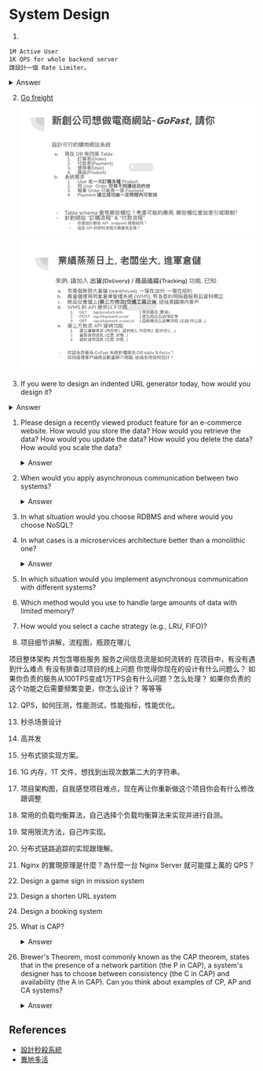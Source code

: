 # System Design

1. 
```
1M Active User
1K QPS for whole backend server
請設計一個 Rate Limiter。
```
<details>
<summary>Answer</summary>
    常見作法能使用token bucket, 設定初始bucket容量為N, 以固定速率去填充token. 每次請求則需要取得token才能請求,否則拒絕請求http 429 too many requests
    使用go還在實驗草驗階段的time/rate來示意
	範例程式碼: /SystemDesign/Q1%20RateLimit/
</details>

2. [Go freight](https://gocreating.lation.app/blog/interview/go-freight)
![go-freight](images/system-design-page-1.png)
![go-freight2](images/system-design-page-2.png)

3. If you were to design an indented URL generator today, how would you design it?

<details>
<summary>Answer</summary>
  1. 短網址基本上就兩種API, 生成短網址跟用短網址查詢轉址
  2. 因此我會思考的點是
     1. 怎樣讓表內的資料盡可能按照時間拆分, 就能作到時間意義上的冷熱分離
     2. 怎樣產生一個hash value, 可以0碰撞或者很低的碰撞機率, 且又具有時間意義
     3. 怎樣在短網址查詢就能透過演算法不經過任何儲存查找, 就過濾掉必定不存在的無聊查詢?
     4. 查詢的QPS要足夠高; 資料表單表數量盡量可預估, 搬移資料時不會影響熱表的表現
  3. 直覺採用Snowflake uint64 bit產生器
     1. 參考說明 https://ithelp.ithome.com.tw/articles/10236876
     2. 因為剛好裡面區塊有時間
     3. 是整數型別, size最大才8bytes
     4. 時間別回退的話, 就是0conflict
  4. 採用Base58 encode/decode, 把snowflakeid做encode
  5. 查詢短網址則base58 decode, 取得Snowflake id查表做502redirect
</details>

1. Please design a recently viewed product feature for an e-commerce website. How would you store the data? How would you retrieve the data? How would you update the data? How would you delete the data? How would you scale the data?
    <details>
    <summary>Answer</summary>

    </details>

2. When would you apply asynchronous communication between two systems? 
    <details>
    <summary>Answer</summary>
      In asynchronous communications, the client sends a request to the server (typically requiring lengthy processing), while receiving a delivery acknowledgment immediately.
      After the client receives the acknowledgment, it carries on with other tasks and will be notified eventually when the server finishes processing the request. The main benefit of asynchronous communications is improved performance.
      Asynchronous communications can be applied in situations where the response is not required immediately, and the current process can continue without the response. Real-world examples can include email, Slack, and other messaging platforms.
    </details>

  1. In what situation would you choose RDBMS and where would you choose NoSQL?
  2. In what cases is a microservices architecture better than a monolithic one?
     <details><summary>Answer</summary>
        A monolithic application is constructed as a cohesive entity, whereas a microservices architecture comprises smaller, individually deployable services.

        Microservices are not a panacea, but they alleviate many issues for developing software and businesses.

        Because a microservices architecture is made up of pieces that run separately, each service may be built, upgraded, distributed, and scaled independently of the others. Software upgrades may be carried out more often, resulting in higher dependability, availability, and performance.

        They are therefore perfect for big data apps, modernization and phasing out of legacy apps (for example, those typically upgraded by Salesforce developers), real-time data processing, adoption of the DevOps model, multi-group developments, and other projects that require the unique benefits offered by microservices.l-world examples can include email, Slack, and other messaging platforms.
      </details> 
3. In which situation would you implement asynchronous communication with different systems?
4. Which method would you use to handle large amounts of data with limited memory?
5.  How would you select a cache strategy (e.g., LRU, FIFO)?
6.  项目细节讲解，流程图，瓶颈在哪儿

项目整体架构 共包含哪些服务 服务之间信息流是如何流转的 在项目中，有没有遇到什么难点 有没有排查过项目的线上问题 你觉得你现在的设计有什么问题么？ 如果你负责的服务从100TPS变成1万TPS会有什么问题？怎么处理？ 如果你负责的这个功能之后需要频繁变更，你怎么设计？ 等等等

12. QPS，如何压测，性能测试，性能指标，性能优化。
13. 秒杀场景设计
14. 高并发
15. 分布式锁实现方案。
16. 1G 内存，1T 文件，想找到出现次数第二大的字符串。
17. 项目架构图，自我感觉项目难点，现在再让你重新做这个项目你会有什么修改跟调整
18. 常用的负载均衡算法，自己选择个负载均衡算法来实现并进行自测。
19. 常用限流方法，自己咋实现。
29. 分布式链路追踪的实现跟理解。
30. Nginx 的實現原理是什麼？為什麼一台 Nginx Server 就可能撐上萬的 QPS？
31. Design a game sign in mission system
32. Design a shorten URL system
33. Design a booking system
34. What is CAP?
    <details><summary>Answer</summary>
    - Consistency: A read is guaranteed to return the most recent write for a given client
    - Availability: A non-failing node will return a reasonable response within a reasonable amount of time (no error or timeout).
    - Partition Tolerance: The system continues to operate despite an arbitrary number of messages being dropped (or delayed) by the network between nodes.

    According to the CAP theorem, a distributed data store can only provide two of the three guarantees. In other words, it is impossible for a distributed data store to simultaneously provide all three guarantees.
    <details>

35. Brewer's Theorem, most commonly known as the CAP theorem, states that in the presence of a network partition (the P in CAP), a system's designer has to choose between consistency (the C in CAP) and availability (the A in CAP). Can you think about examples of CP, AP and CA systems?
    <details><summary>Answer</summary>
    - CP: Means the system can ensure consistency and partition tolerance, but not availability. In this case, the system will not respond to the client when the network partition occurs.
    example: 
    - AP: Means that the system will continue to operate despite an arbitrary number of messages being dropped (or delayed) by the network between nodes. The response may not be the most recent write, but it will be a reasonable response.
    - CA: Means user will get response and write data, the partition will not work. But since we are discussing distributed system, the partition will happen, so CA is not a good choice.
    </details>

## References
- [設計秒殺系統](https://mp.weixin.qq.com/s/kWqgzMw4qKek7QUfkDSwNg)
- [異地多活](https://mp.weixin.qq.com/s/T6mMDdtTfBuIiEowCpqu6Q)
